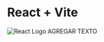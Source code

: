 # React + Vite
![React Logo](https://upload.wikimedia.org/wikipedia/commons/a/a7/React-icon.svg)
AGREGAR TEXTO